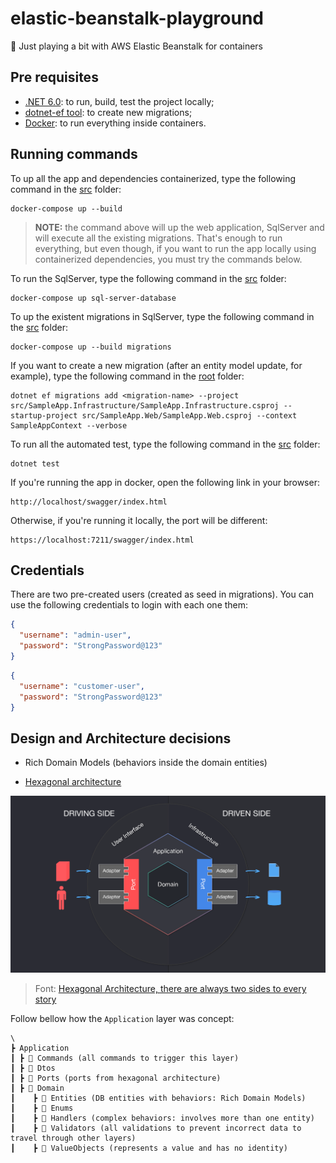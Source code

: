 # elastic-beanstalk-playground

🫘 Just playing a bit with AWS Elastic Beanstalk for containers

## Pre requisites

- [.NET 6.0](https://dotnet.microsoft.com/en-us/download): to run, build, test the project locally;
- [dotnet-ef tool](https://docs.microsoft.com/en-us/ef/core/cli/dotnet): to create new migrations;
- [Docker](https://www.docker.com/products/docker-desktop/): to run everything inside containers.

## Running commands

To up all the app and dependencies containerized, type the following command in the [src](./src) folder:

```shell
docker-compose up --build
```

> **NOTE:** the command above will up the web application, SqlServer and will execute all the existing migrations.
> That's enough to run everything, but even though, if you want to run the app locally using containerized dependencies,
> you must try the commands below.

To run the SqlServer, type the following command in
the [src](./src) folder:

```shell
docker-compose up sql-server-database
```

To up the existent migrations in SqlServer, type the following command in
the [src](./src) folder:

```shell
docker-compose up --build migrations
```

If you want to create a new migration (after an entity model update, for example), type the following command in
the [root](./) folder:

```shell
dotnet ef migrations add <migration-name> --project src/SampleApp.Infrastructure/SampleApp.Infrastructure.csproj --startup-project src/SampleApp.Web/SampleApp.Web.csproj --context SampleAppContext --verbose
```

To run all the automated test, type the following command in the [src](./src) folder:

```shell
dotnet test
```

If you're running the app in docker, open the following link in your browser:

```shell
http://localhost/swagger/index.html
```

Otherwise, if you're running it locally, the port will be different:

```shell
https://localhost:7211/swagger/index.html
```

## Credentials

There are two pre-created users (created as seed in migrations). You can use the following credentials to login with each one them:

```json
{
  "username": "admin-user",
  "password": "StrongPassword@123"
}
```

```json
{
  "username": "customer-user",
  "password": "StrongPassword@123"
}
```

## Design and Architecture decisions

- Rich Domain Models (behaviors inside the domain entities)

- [Hexagonal architecture](https://alistair.cockburn.us/hexagonal-architecture/)

![hexagonal architecture](./assets/hexagonal.png)

> Font: [Hexagonal Architecture, there are always two sides to
> every story](https://medium.com/ssense-tech/hexagonal-architecture-there-are-always-two-sides-to-every-story-bc0780ed7d9c)

Follow bellow how the `Application` layer was concept:

```shell
\
┣ Application
┃ ┣ 📂 Commands (all commands to trigger this layer)
┃ ┣ 📂 Dtos
┃ ┣ 📂 Ports (ports from hexagonal architecture)
┃ ┣ 📂 Domain
┃    ┣ 📂 Entities (DB entities with behaviors: Rich Domain Models)
┃    ┣ 📂 Enums
┃    ┣ 📂 Handlers (complex behaviors: involves more than one entity)
┃    ┣ 📂 Validators (all validations to prevent incorrect data to travel through other layers)
┃    ┣ 📂 ValueObjects (represents a value and has no identity)
```
